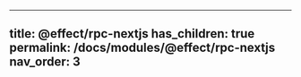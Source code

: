 
---
title: @effect/rpc-nextjs
has_children: true
permalink: /docs/modules/@effect/rpc-nextjs
nav_order: 3
---
